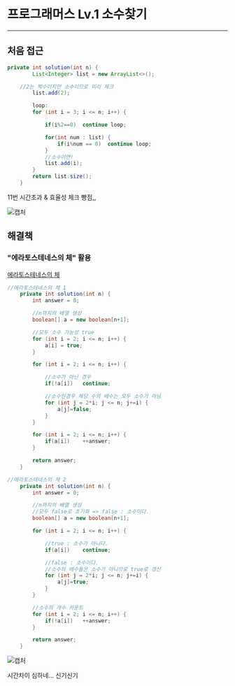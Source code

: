 # 프로그래머스 Lv.1 소수찾기

---

## 처음 접근

```java
private int solution(int n) {
		List<Integer> list = new ArrayList<>();

    //2는 짝수이지만 소수이므로 미리 체크
		list.add(2);

		loop:
		for (int i = 3; i <= n; i++) {

			if(i%2==0)	continue loop;

			for(int num : list) {
				if(i%num == 0)	continue loop;
			}
            //소수이면!
			list.add(i);
		}
		return list.size();
	}
```

11번 시간초과 & 효율성 체크 빵점,,

![캡처](../img/L1_소수찾기_fail.PNG)

## 해결책

### "에라토스테네스의 체" 활용

[에라토스테네스의 체](https://ko.wikipedia.org/wiki/%EC%97%90%EB%9D%BC%ED%86%A0%EC%8A%A4%ED%85%8C%EB%84%A4%EC%8A%A4%EC%9D%98_%EC%B2%B4)

```java
//에라토스테네스의 체 1
	private int solution(int n) {
		int answer = 0;

		//n까지의 배열 생성
		boolean[] a = new boolean[n+1];

		//모두 소수 가능성 true
		for (int i = 2; i <= n; i++) {
			a[i] = true;
		}

		for (int i = 2; i <= n; i++) {

			//소수가 아닌 경우
			if(!a[i])	continue;

			//소수인경우 해당 수의 배수는 모두 소수가 아님
			for (int j = 2*i; j <= n; j+=i) {
				a[j]=false;
			}
		}

		for (int i = 2; i <= n; i++) {
			if(a[i])	++answer;
		}

		return answer;
	}
```

```java
//에라토스테네스의 체 2
	private int solution(int n) {
		int answer = 0;

		//n까지의 배열 생성
		//모두 false로 초기화 => false : 소수이다.
		boolean[] a = new boolean[n+1];

		for (int i = 2; i <= n; i++) {

			//true : 소수가 아니다.
			if(a[i])	continue;

			//false : 소수이다.
			//소수의 배수들은 소수가 아니므로 true로 갱신
			for (int j = 2*i; j <= n; j+=i) {
				a[j]=true;
			}
		}

		//소수의 개수 카운트
		for (int i = 2; i <= n; i++) {
			if(!a[i])	++answer;
		}

		return answer;
	}
```

![캡처](../img/L1_소수찾기_success.PNG)

시간차이 심하네... 신기신기
